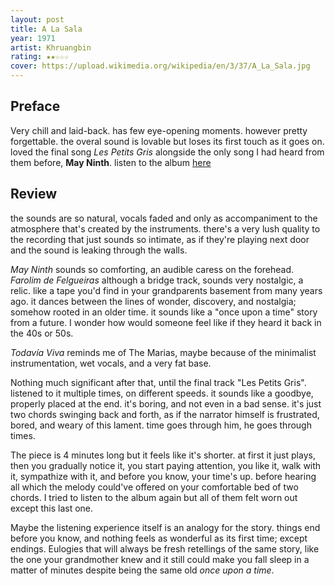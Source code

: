 ```yaml
---
layout: post
title: A La Sala
year: 1971
artist: Khruangbin
rating: ★★☆☆☆
cover: https://upload.wikimedia.org/wikipedia/en/3/37/A_La_Sala.jpg
---
```


## Preface
Very chill and laid-back. has few eye-opening moments. however pretty forgettable. the overal sound is lovable but loses its first touch as it goes on. loved the final song *Les Petits Gris* alongside the only song I had heard from them before, **May Ninth**. listen to the album [here](https://khruangbin.bandcamp.com/album/a-la-sala
)

## Review
the sounds are so natural, vocals faded and only as accompaniment to the atmosphere that's created by the instruments. there's a very lush quality to the recording that just sounds so intimate, as if they're playing next door and the sound is leaking through the walls.

*May Ninth* sounds so comforting, an audible caress on the forehead. *Farolim de Felgueiras* although a bridge track, sounds very nostalgic, a relic. like a tape you'd find in your grandparents basement from many years ago. it dances between the lines of wonder, discovery, and nostalgia; somehow rooted in an older time. it sounds like a "once upon a time" story from a future. I wonder how would someone feel like if they heard it back in the 40s or 50s.

*Todavía Viva* reminds me of The Marias, maybe because of the minimalist instrumentation, wet vocals, and a very fat base.

Nothing much significant after that, until the final track "Les Petits Gris". listened to it multiple times, on different speeds. it sounds like a goodbye, properly placed at the end. it's boring, and not even in a bad sense. it's just two chords swinging back and forth, as if the narrator himself is frustrated, bored, and weary of this lament. time goes through him, he goes through times.

The piece is 4 minutes long but it feels like it's shorter. at first it just plays, then you gradually notice it, you start paying attention, you like it, walk with it, sympathize with it, and before you know, your time's up. before hearing all which the melody could've offered on your comfortable bed of two chords. I tried to listen to the album again but all of them felt worn out except this last one.

Maybe the listening experience itself is an analogy for the story. things end before you know, and nothing feels as wonderful as its first time; except endings.
Eulogies that will always be fresh retellings of the same story, like the one your grandmother knew and it still could make you fall sleep in a matter of minutes despite being the same old *once upon a time*.
